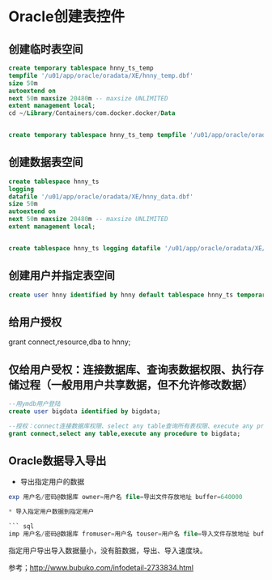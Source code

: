 # Oracle创建表控件

## 创建临时表空间

```sql
create temporary tablespace hnny_ts_temp
tempfile '/u01/app/oracle/oradata/XE/hnny_temp.dbf'
size 50m
autoextend on
next 50m maxsize 20480m -- maxsize UNLIMITED
extent management local;
cd ~/Library/Containers/com.docker.docker/Data


create temporary tablespace hnny_ts_temp tempfile '/u01/app/oracle/oradata/XE/hnny_temp.dbf' size 50m autoextend on next 50m maxsize 20480m extent management local;
```

## 创建数据表空间

```sql
create tablespace hnny_ts
logging
datafile '/u01/app/oracle/oradata/XE/hnny_data.dbf'
size 50m
autoextend on
next 50m maxsize 20480m -- maxsize UNLIMITED
extent management local;


create tablespace hnny_ts logging datafile '/u01/app/oracle/oradata/XE/hnny_data.dbf' size 50m autoextend on next 50m maxsize 20480m extent management local;
```

## 创建用户并指定表空间

```sql
create user hnny identified by hnny default tablespace hnny_ts temporary tablespace hnny_ts_temp;
```

## 给用户授权

grant connect,resource,dba to hnny;

## 仅给用户受权：连接数据库、查询表数据权限、执行存储过程（一般用用户共享数据，但不允许修改数据）

```sql
--用ymdb用户登陆
create user bigdata identified by bigdata;

--授权：connect连接数据库权限、select any table查询所有表权限、execute any procedure执行函数和存储过程权限
grant connect,select any table,execute any procedure to bigdata;

```

## Oracle数据导入导出

* 导出指定用户的数据

```sql
exp 用户名/密码@数据库 owner=用户名 file=导出文件存放地址 buffer=640000

* 导入指定用户数据到指定用户

``` sql
imp 用户名/密码@数据库 fromuser=用户名 touser=用户名 file=导入文件存放地址 buffer=640000 ignore=y
```

指定用户导出导入数据量小，没有脏数据，导出、导入速度块。

参考；http://www.bubuko.com/infodetail-2733834.html